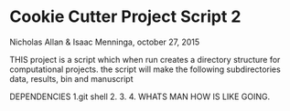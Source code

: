 
# Cookie Cutter Project Script 2

Nicholas Allan & Isaac Menninga, october 27, 2015 


THIS project is a script which when run creates a directory structure for computational projects.
 	the script will make the following subdirectories data, results, bin and manuscript

DEPENDENCIES 
1.git shell
2.
3.
4. WHATS MAN HOW IS LIKE GOING. 
